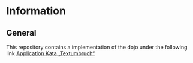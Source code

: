 # Information
## General
This repository contains a implementation of the dojo under the following link [Application Kata „Textumbruch“](http://ccd-school.de/coding-dojo/application-katas/textumbruch/)
